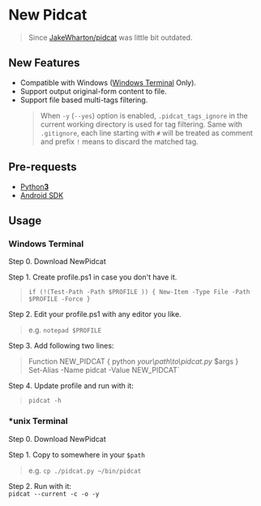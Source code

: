 # New Pidcat 
>Since [JakeWharton/pidcat][1] was little bit outdated.

## New Features
- Compatible with Windows ([Windows Terminal][2] Only).
- Support output original-form content to file.
- Support file based multi-tags filtering.
    >When `-y` (`--yes`) option is enabled, 
    `.pidcat_tags_ignore` in the current working directory is used for tag filtering.
    Same with  `.gitignore`, each line starting with `#` will be treated as comment 
    and prefix `!` means to discard the matched tag. 

## Pre-requests
- [Python**3**][3]
- [Android SDK][4]    
    
## Usage

### Windows Terminal
Step 0. Download NewPidcat  

Step 1. Create profile.ps1 in case you don't have it.   
>`if (!(Test-Path -Path $PROFILE )) { New-Item -Type File -Path $PROFILE -Force }`  

Step 2. Edit your profile.ps1 with any editor you like.  
>e.g. `notepad $PROFILE`  

Step 3. Add following two lines:   
>Function NEW_PIDCAT { python *your\path\to\pidcat.py* $args }  
Set-Alias -Name pidcat -Value NEW_PIDCAT`  

Step 4. Update profile and run with it:  
>`pidcat -h`


### *unix Terminal 

Step 0. Download NewPidcat   

Step 1. Copy to somewhere in your `$path`   
>e.g. `cp ./pidcat.py ~/bin/pidcat`

Step 2. Run with it:  
`pidcat --current -c -o -y`


 [1]: https://github.com/JakeWharton/pidcat
 [2]: https://github.com/microsoft/terminal
 [3]: https://www.python.org/downloads/
 [4]: http://developer.android.com/sdk/

